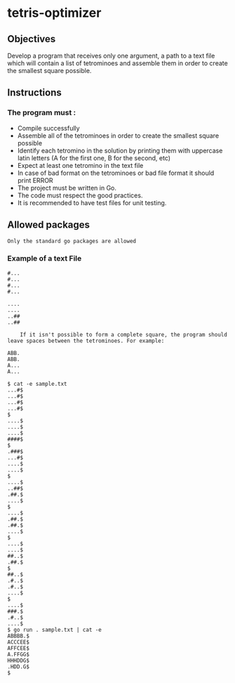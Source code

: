 # tetris-optimizer

## Objectives

Develop a program that receives only one argument, a path to a text file which will contain a list of tetrominoes and assemble them in order to create the smallest square possible.

## Instructions

### The program must :

   * Compile successfully
   * Assemble all of the tetrominoes in order to create the smallest square possible
   * Identify each tetromino in the solution by printing them with uppercase latin letters (A for the first one, B for the second, etc)
   * Expect at least one tetromino in the text file
   * In case of bad format on the tetrominoes or bad file format it should print ERROR
   * The project must be written in Go.
   * The code must respect the good practices.
   * It is recommended to have test files for unit testing.

## Allowed packages

    Only the standard go packages are allowed

### Example of a text File

```
#...
#...
#...
#...

....
....
..##
..##

    If it isn't possible to form a complete square, the program should leave spaces between the tetrominoes. For example:

ABB.
ABB.
A...
A...

$ cat -e sample.txt
...#$
...#$
...#$
...#$
$
....$
....$
....$
####$
$
.###$
...#$
....$
....$
$
....$
..##$
.##.$
....$
$
....$
.##.$
.##.$
....$
$
....$
....$
##..$
.##.$
$
##..$
.#..$
.#..$
....$
$
....$
###.$
.#..$
....$
$ go run . sample.txt | cat -e
ABBBB.$
ACCCEE$
AFFCEE$
A.FFGG$
HHHDDG$
.HDD.G$
$
```